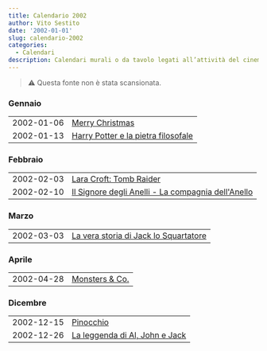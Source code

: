 ```yaml
---
title: Calendario 2002
author: Vito Sestito
date: '2002-01-01'
slug: calendario-2002
categories:
  - Calendari
description: Calendari murali o da tavolo legati all’attività del cinema. Indicano la data di proiezione e il titolo dei film, insieme agli incassi registrati.
---
```



> ⚠️ Questa fonte non è stata scansionata.





### Gennaio


|           |                                    |
|:----------|:-----------------------------------|
|2002-01-06 |[Merry Christmas](https://www.imdb.com/title/tt0295473/)|
|2002-01-13 |[Harry Potter e la pietra filosofale](https://www.imdb.com/title/tt0241527/)|

### Febbraio


|           |                                                   |
|:----------|:--------------------------------------------------|
|2002-02-03 |[Lara Croft: Tomb Raider](https://www.imdb.com/title/tt0146316/)|
|2002-02-10 |[Il Signore degli Anelli - La compagnia dell'Anello](https://www.imdb.com/title/tt0120737/)|

### Marzo


|           |                                      |
|:----------|:-------------------------------------|
|2002-03-03 |[La vera storia di Jack lo Squartatore](https://www.imdb.com/title/tt0120681/)|

### Aprile


|           |               |
|:----------|:--------------|
|2002-04-28 |[Monsters & Co.](https://www.imdb.com/title/tt0198781/)|

### Dicembre


|           |                               |
|:----------|:------------------------------|
|2002-12-15 |[Pinocchio](https://www.imdb.com/title/tt0255477/)|
|2002-12-26 |[La leggenda di Al, John e Jack](https://www.imdb.com/title/tt0345561/)|


